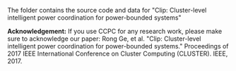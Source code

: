 The folder contains the source code and data for "Clip: Cluster-level intelligent power coordination for power-bounded systems"


**Acknowledgement:**
If you use CCPC for any research work, please make sure to acknowledge our paper: Rong Ge, et al. "Clip: Cluster-level intelligent power coordination for power-bounded systems." Proceedings of 2017 IEEE International Conference on Cluster Computing (CLUSTER). IEEE, 2017.
